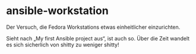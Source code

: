 # ansible-workstation
Der Versuch, die Fedora Workstations etwas einheitlicher einzurichten.

Sieht nach „My first Ansible project aus“, ist auch so. Über die Zeit
wandelt es sich sicherlich von shitty zu weniger shitty!
